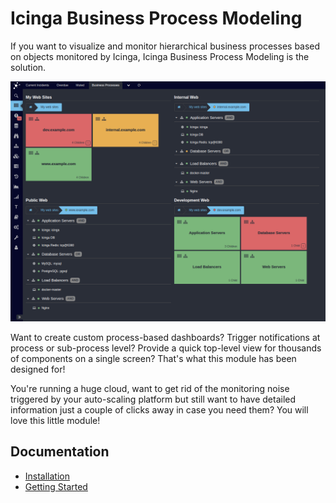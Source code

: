 # Icinga Business Process Modeling

If you want to visualize and monitor hierarchical business processes based on
objects monitored by Icinga, Icinga Business Process Modeling is the solution.

[![Dashboard](screenshot/16_dashboard/1603_businessprocesses_on_dashboard.png)](doc/16-Add-To-Dashboard)

Want to create custom process-based dashboards? Trigger notifications at
process or sub-process level? Provide a quick top-level view for thousands of
components on a single screen? That's what this module has been designed for!

You're running a huge cloud, want to get rid of the monitoring noise triggered
by your auto-scaling platform but still want to have detailed information just
a couple of clicks away in case you need them? You will love this little module!

## Documentation

* [Installation](02-Installation.md)
* [Getting Started](03-Getting-Started.md)
